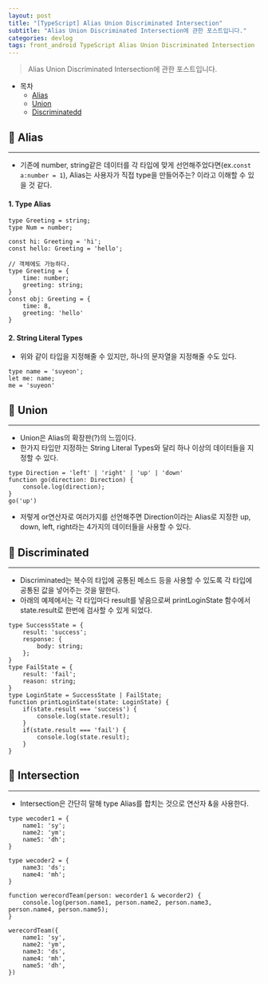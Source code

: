 ```yaml
---
layout: post
title: "[TypeScript] Alias Union Discriminated Intersection"
subtitle: "Alias Union Discriminated Intersection에 관한 포스트입니다."
categories: devlog
tags: front_android TypeScript Alias Union Discriminated Intersection
---
```


> Alias Union Discriminated Intersection에 관한 포스트입니다.

<!--more-->

- 목차
  - [Alias](#-alias)
  - [Union](#-union)
  - [Discriminatedd](#-discriminated)

## 📌 Alias

---

- 기존에 number, string같은 데이터를 각 타입에 맞게 선언해주었다면(ex.`const a:number = 1`), Alias는 사용자가 직접 type을 만들어주는? 이라고 이해할 수 있을 것 같다.

#### 1. Type Alias

```
type Greeting = string;
type Num = number;

const hi: Greeting = 'hi';
const hello: Greeting = 'hello';

// 객체에도 가능하다.
type Greeting = {
    time: number;
    greeting: string;
}
const obj: Greeting = {
    time: 8,
    greeting: 'hello'
}
```

#### 2. String Literal Types

- 위와 같이 타입을 지정해줄 수 있지만, 하나의 문자열을 지정해줄 수도 있다.

```
type name = 'suyeon';
let me: name;
me = 'suyeon'
```

## 📌 Union

---

- Union은 Alias의 확장판(?)의 느낌이다.
- 한가지 타입만 지정하는 String Literal Types와 달리 하나 이상의 데이터들을 지정할 수 있다.

```
type Direction = 'left' | 'right' | 'up' | 'down'
function go(direction: Direction) {
    console.log(direction);
}
go('up')
```

- 저렇게 or연산자로 여러가지를 선언해주면 Direction이라는 Alias로 지정한 up, down, left, right라는 4가지의 데이터들을 사용할 수 있다.

## 📌 Discriminated

---

- Discriminated는 복수의 타입에 공통된 메소드 등을 사용할 수 있도록 각 타입에 공통된 값을 넣어주는 것을 말한다.
- 아래의 예제에서는 각 타입마다 result를 넣음으로써 printLoginState 함수에서 state.result로 한번에 검사할 수 있게 되었다.

```
type SuccessState = {
    result: 'success';
    response: {
        body: string;
    };
}
type FailState = {
    result: 'fail';
    reason: string;
}
type LoginState = SuccessState | FailState;
function printLoginState(state: LoginState) {
    if(state.result === 'success') {
        console.log(state.result);
    }
    if(state.result === 'fail') {
        console.log(state.result);
    }
}
```

## 📌 Intersection

---

- Intersection은 간단히 말해 type Alias를 합치는 것으로 연산자 &을 사용한다.

```
type wecoder1 = {
    name1: 'sy';
    name2: 'ym';
    name5: 'dh';
}

type wecoder2 = {
    name3: 'ds';
    name4: 'mh';
}

function werecordTeam(person: wecorder1 & wecorder2) {
    console.log(person.name1, person.name2, person.name3, person.name4, person.name5);
}

werecordTeam({
    name1: 'sy',
    name2: 'ym',
    name3: 'ds',
    name4: 'mh',
    name5: 'dh',
})
```
